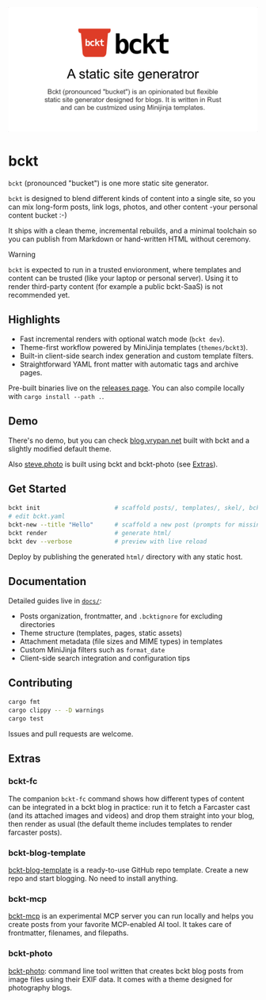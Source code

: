 ![social preview card](assets/bckt-social-preview-card.png)

# bckt

`bckt` (pronounced "bucket") is one more static site generator.

`bckt` is designed to blend different kinds of content into a single site,
so you can mix long-form posts, link logs, photos, and other content -your personal content bucket :-)

It ships with a clean theme, incremental rebuilds, and a minimal toolchain so
you can publish from Markdown or hand-written HTML without ceremony.

> [!WARNING]
> `bckt` is expected to run in a trusted envioronment, where templates
> and content can be trusted (like your laptop or personal server).
> Using it to render third-party content (for example a public bckt-SaaS) 
> is not recommended yet.

## Highlights

- Fast incremental renders with optional watch mode (`bckt dev`).
- Theme-first workflow powered by MiniJinja templates (`themes/bckt3`).
- Built-in client-side search index generation and custom template filters.
- Straightforward YAML front matter with automatic tags and archive pages.

Pre-built binaries live on the
[releases page](https://github.com/vrypan/bckt/releases). You can also
compile locally with `cargo install --path .`.

## Demo

There's no demo, but you can check [blog.vrypan.net](https://blog.vrypan.net/)
built with bckt and a slightly modified default theme.

Also [steve.photo](https://steve.photo) is built using bckt and bckt-photo (see [Extras](#extras)).

## Get Started

```bash
bckt init                     # scaffold posts/, templates/, skel/, bckt.yaml
# edit bckt.yaml
bckt-new --title "Hello"      # scaffold a new post (prompts for missing fields)
bckt render                   # generate html/
bckt dev --verbose            # preview with live reload
```

Deploy by publishing the generated `html/` directory with any static host.

## Documentation

Detailed guides live in [`docs/`](docs/README.md):

- Posts organization, frontmatter, and `.bcktignore` for excluding directories
- Theme structure (templates, pages, static assets)
- Attachment metadata (file sizes and MIME types) in templates
- Custom MiniJinja filters such as `format_date`
- Client-side search integration and configuration tips

## Contributing

```bash
cargo fmt
cargo clippy -- -D warnings
cargo test
```

Issues and pull requests are welcome.

## Extras

### bckt-fc

The companion `bckt-fc` command shows how different types of content can be integrated in a bckt blog in practice: run it to fetch a Farcaster cast (and its attached images and videos) and drop them straight into your blog, then render as usual (the default theme includes templates to render farcaster posts).

### bckt-blog-template
[bckt-blog-template](https://github.com/vrypan/bckt-blog-template) is a ready-to-use GitHub repo template. Create a new repo and start blogging. No need to install anything.

### bckt-mcp
[bckt-mcp](https://github.com/vrypan/bckt-mcp) is an experimental MCP server you can run locally and helps you create posts from your favorite MCP-enabled AI tool.
It takes care of frontmatter, filenames, and filepaths.

### bckt-photo
[bckt-photo](https://github.com/vrypan/bckt-photo): command line tool written that creates bckt blog posts from image files using their EXIF data. It comes with a theme designed for photography blogs.

